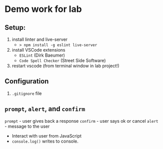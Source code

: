 Demo work for lab
===

## Setup:

1. install linter and live-server
    * `> npm install -g eslint live-server`
1. install VSCode extensions
    * `ESLint` (Dirk Baeumer)
    * `Code Spell Checker` (Street Side Software)
1. restart vscode (from terminal window in lab project!)

## Configuration

1. `.gitignore` file

## `prompt`, `alert`, and `confirm`

`prompt` - user gives back a response
`confirm` - user says ok or cancel
`alert` - message to the user

* Interact with user from JavaScript
* `console.log()` writes to console.